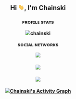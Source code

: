 <h2 align="center">Hi <img src="https://raw.githubusercontent.com/chainski/chainski/main/wave.gif"
    width="20px">, I'm Chainski</h2>
<h3>
<p align="center">
ᴘʀᴏғɪʟᴇ sᴛᴀᴛs
<p align="center"> <img src="https://komarev.com/ghpvc/?username=chainski&label=Profile%20views&color=0e75b6&style=flat" alt="chainski" /> </p>
<p align="center">
sᴏᴄɪᴀʟ ɴᴇᴛᴡᴏʀᴋs
<p align="center"> 
<a href="https://odysee.com/@chinotechtips"><img src="https://img.shields.io/badge/odysee-EF1970?style=for-the-badge&logo=Odysee&logoColor=white"></a>

<p align="center">
<img align="center" src="https://github-readme-stats.vercel.app/api/top-langs/?username=chainski&theme=dark" />
<br></br>
<img align="center" src="https://github-readme-stats.vercel.app/api?username=chainski&show_icons=true&theme=dark" />
<br/>
<br/>
<a href="https://github.com/chainski/github-readme-activity-graph"><img alt="Chainski's Activity Graph" src="https://github-readme-activity-graph.cyclic.app/graph?username=Chainski&theme=react" /></a>
</p>
